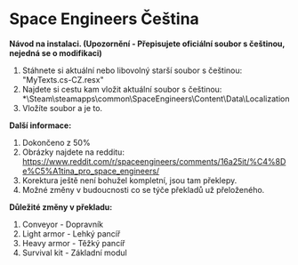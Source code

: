 # Space Engineers Čeština

**Návod na instalaci. (Upozornění - Přepisujete oficiální soubor s češtinou, nejedná se o modifikaci)**
1. Stáhnete si aktuální nebo libovolný starší soubor s češtinou: "MyTexts.cs-CZ.resx"
2. Najdete si cestu kam vložit aktuální soubor s češtinou: *\Steam\steamapps\common\SpaceEngineers\Content\Data\Localization
3. Vložíte soubor a je to.

**Další informace:**
1. Dokončeno z 50%
2. Obrázky najdete na redditu: https://www.reddit.com/r/spaceengineers/comments/16a25it/%C4%8De%C5%A1tina_pro_space_engineers/
3. Korektura ještě není bohužel kompletní, jsou tam překlepy.
4. Možné změny v budoucnosti co se týče překladů už přeloženého.
   
**Důležité změny v překladu:**
1. Conveyor - Dopravník
2. Light armor - Lehký pancíř
3. Heavy armor - Těžký pancíř
4. Survival kit - Základní modul

